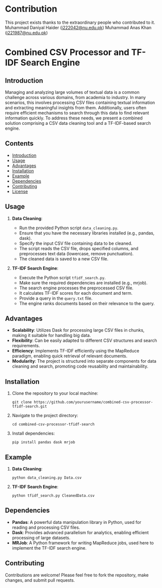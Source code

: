 # Contribution
This project exists thanks to the extraordinary people who contributed to it.
Muhammad Daniyal Haider (i222042@nu.edu.pk)
Muhammad Anas Khan (i221987@nu.edu.pk)


# Combined CSV Processor and TF-IDF Search Engine

## Introduction

Managing and analyzing large volumes of textual data is a common challenge across various domains, from academia to industry. In many scenarios, this involves processing CSV files containing textual information and extracting meaningful insights from them. Additionally, users often require efficient mechanisms to search through this data to find relevant information quickly. To address these needs, we present a combined solution comprising a CSV data cleaning tool and a TF-IDF-based search engine.

## Contents

- [Introduction](#introduction)
- [Usage](#usage)
- [Advantages](#advantages)
- [Installation](#installation)
- [Example](#example)
- [Dependencies](#dependencies)
- [Contributing](#contributing)
- [License](#license)

## Usage

1. **Data Cleaning**:
    - Run the provided Python script `data_cleaning.py`.
    - Ensure that you have the necessary libraries installed (e.g., pandas, dask).
    - Specify the input CSV file containing data to be cleaned.
    - The script reads the CSV file, drops specified columns, and preprocesses text data (lowercase, remove punctuation).
    - The cleaned data is saved to a new CSV file.

2. **TF-IDF Search Engine**:
    - Execute the Python script `tfidf_search.py`.
    - Make sure the required dependencies are installed (e.g., mrjob).
    - The search engine processes the preprocessed CSV file.
    - It calculates TF-IDF scores for each document and term.
    - Provide a query in the `query.txt` file.
    - The engine ranks documents based on their relevance to the query.

## Advantages

- **Scalability**: Utilizes Dask for processing large CSV files in chunks, making it suitable for handling big data.
- **Flexibility**: Can be easily adapted to different CSV structures and search requirements.
- **Efficiency**: Implements TF-IDF efficiently using the MapReduce paradigm, enabling quick retrieval of relevant documents.
- **Modularity**: The project is structured into separate components for data cleaning and search, promoting code reusability and maintainability.

## Installation

1. Clone the repository to your local machine:

    ```
    git clone https://github.com/yourusername/combined-csv-processor-tfidf-search.git
    ```

2. Navigate to the project directory:

    ```
    cd combined-csv-processor-tfidf-search
    ```

3. Install dependencies:

    ```
    pip install pandas dask mrjob
    ```

## Example

1. **Data Cleaning**:
    ```
    python data_cleaning.py Data.csv
    ```

2. **TF-IDF Search Engine**:
    ```
    python tfidf_search.py CleanedData.csv
    ```

## Dependencies

- **Pandas**: A powerful data manipulation library in Python, used for reading and processing CSV files.
- **Dask**: Provides advanced parallelism for analytics, enabling efficient processing of large datasets.
- **MRJob**: A Python framework for writing MapReduce jobs, used here to implement the TF-IDF search engine.

## Contributing
Contributions are welcome! Please feel free to fork the repository, make changes, and submit pull requests.



